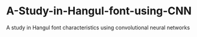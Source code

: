 # A-Study-in-Hangul-font-using-CNN
A study in Hangul font characteristics using convolutional neural networks
